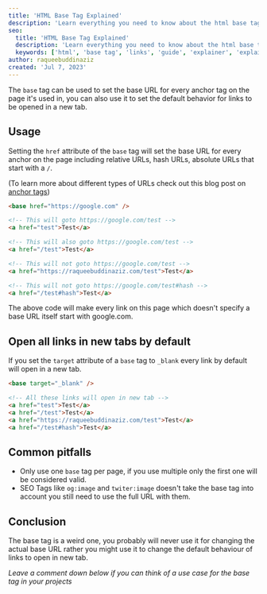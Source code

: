 ```yaml
---
title: 'HTML Base Tag Explained'
description: 'Learn everything you need to know about the html base tag'
seo:
  title: 'HTML Base Tag Explained'
  description: 'Learn everything you need to know about the html base tag'
  keywords: ['html', 'base tag', 'links', 'guide', 'explainer', 'explained']
author: raqueebuddinaziz
created: 'Jul 7, 2023'
---
```


The `base` tag can be used to set the base URL for every anchor tag on the page it's used in,
you can also use it to set the default behavior for links to be opened in a new tab.

## Usage

Setting the `href` attribute of the `base` tag will set the base URL for every anchor on the page including relative URLs, hash URLs, absolute URLs that start with a `/`.

(To learn more about different types of URLs check out this blog post on [anchor tags](/blog/html-anchor-tag-explained/#linking-internal-pages))

```html
<base href="https://google.com" />

<!-- This will goto https://google.com/test -->
<a href="test">Test</a>

<!-- This will also goto https://google.com/test -->
<a href="/test">Test</a>

<!-- This will not goto https://google.com/test -->
<a href="https://raqueebuddinaziz.com/test">Test</a>

<!-- This will not goto https://google.com/test#hash -->
<a href="/test#hash">Test</a>
```

The above code will make every link on this page which doesn't specify a base URL itself start with google.com.

## Open all links in new tabs by default

If you set the `target` attribute of a `base` tag to `_blank` every link by default will open in a new tab.

```html
<base target="_blank" />

<!-- All these links will open in new tab -->
<a href="test">Test</a>
<a href="/test">Test</a>
<a href="https://raqueebuddinaziz.com/test">Test</a>
<a href="/test#hash">Test</a>
```

## Common pitfalls

- Only use one `base` tag per page, if you use multiple only the first one will be considered valid.
- SEO Tags like `og:image` and `twiter:image` doesn't take the base tag into account you still need to use the full URL with them.

## Conclusion

The base tag is a weird one, you probably will never use it for changing the actual base URL rather you might use it to change the default behaviour of links to open in new tab.

_Leave a comment down below if you can think of a use case for the base tag in your projects_
